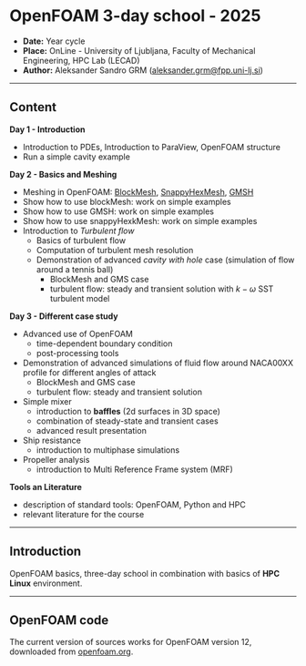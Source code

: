 # **OpenFOAM 3-day school - 2025**

- **Date:** Year cycle
- **Place:** OnLine - University of Ljubljana, Faculty of Mechanical Engineering, HPC Lab (LECAD)
- **Author:** Aleksander Sandro GRM (aleksander.grm@fpp.uni-lj.si)

---
## Content

**Day 1 - Introduction**
 - Introduction to PDEs, Introduction to ParaView, OpenFOAM structure
 - Run a simple cavity example

**Day 2 - Basics and Meshing**
 - Meshing in OpenFOAM: [BlockMesh](https://doc.cfd.direct/openfoam/user-guide-v12/blockmesh), [SnappyHexMesh](https://doc.cfd.direct/openfoam/user-guide-v12/snappyhexmesh), [GMSH](https://gmsh.info/)
 - Show how to use blockMesh: work on simple examples
 - Show how to use GMSH: work on simple examples
 - Show how to use snappyHexkMesh: work on simple examples
 - Introduction to *Turbulent flow*
   - Basics of turbulent flow
   - Computation of turbulent mesh resolution
   - Demonstration of advanced *cavity with hole* case (simulation of flow around a tennis ball)
     - BlockMesh and GMS case
     - turbulent flow: steady and transient solution with $k-\omega$ SST turbulent model

**Day 3 - Different case study**
 - Advanced use of OpenFOAM
   - time-dependent boundary condition
   - post-processing tools
 - Demonstration of advanced simulations of fluid flow around NACA00XX profile for different angles of attack
   - BlockMesh and GMS case
   - turbulent flow: steady and transient solution
- Simple mixer
   - introduction to **baffles** (2d surfaces in 3D space)
   - combination of steady-state and transient cases
   - advanced result presentation
- Ship resistance
   - introduction to multiphase simulations
- Propeller analysis
   - introduction to Multi Reference Frame system (MRF)  

**Tools an Literature**
 - description of standard tools: OpenFOAM, Python and HPC
 - relevant literature for the course

---
## Introduction

OpenFOAM basics, three-day school in combination with basics of **HPC Linux** environment. 

---
 
## OpenFOAM code

The current version of sources works for OpenFOAM version 12, downloaded from [openfoam.org](https://openfoam.org).  
